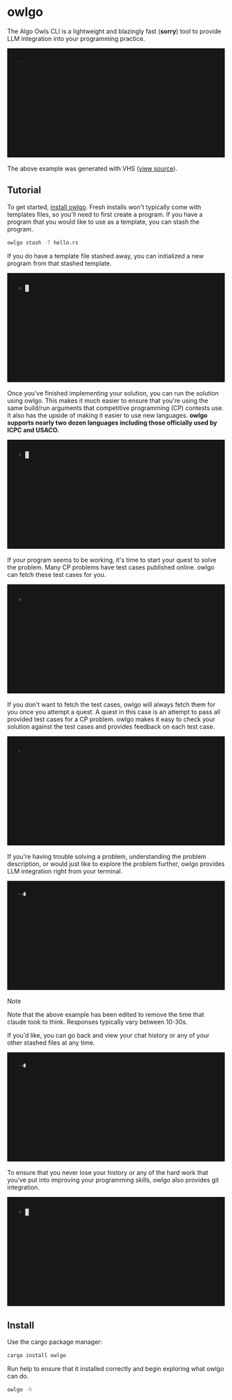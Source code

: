 # owlgo
The Algo Owls CLI is a lightweight and blazingly fast (**sorry**) tool to provide LLM integration into your programming practice.

![Made with VHS](./demos/owlgobanner.gif)

The above example was generated with VHS ([view source](https://github.com/charmbracelet/vhs)).

## Tutorial

To get started, [install owlgo](#installation). Fresh installs won't typically come with templates files, so you'll need to first create a program. If you have a program that you would like to use as a template, you can stash the program.

```sh
owlgo stash -T hello.rs
```

If you do have a template file stashed away, you can initialized a new program from that stashed template.

![Made with VHS](./demos/init_demo.gif)

Once you've finished implementing your solution, you can run the solution using owlgo. This makes it much easier to ensure that you're using the same build/run arguments that competitive programming (CP) contests use. It also has the upside of making it easier to use new languages. **owlgo supports nearly two dozen languages including those officially used by ICPC and USACO.**

![Made with VHS](./demos/run_demo.gif)

If your program seems to be working, it's time to start your quest to solve the problem. Many CP problems have test cases published online. owlgo can fetch these test cases for you.

![Made with VHS](./demos/fetch_demo.gif)

If you don't want to fetch the test cases, owlgo will always fetch them for you once you attempt a quest. A quest in this case is an attempt to pass all provided test cases for a CP problem. owlgo makes it easy to check your solution against the test cases and provides feedback on each test case.

![Made with VHS](./demos/quest_demo.gif)

If you're having trouble solving a problem, understanding the problem description, or would just like to explore the problem further, owlgo provides LLM integration right from your terminal.

![Made with VHS](./demos/review_demo.gif)

> [!NOTE]
> Note that the above example has been edited to remove the time that claude took to think. Responses typically vary between 10-30s.

If you'd like, you can go back and view your chat history or any of your other stashed files at any time.

![Made with VHS](./demos/list_demo.gif)

To ensure that you never lose your history or any of the hard work that you've put into improving your programming skills, owlgo also provides git integration.

![Made with VHS](./demos/git_demo.gif)

## Install

Use the cargo package manager:

```sh
cargo install owlgo
```

Run help to ensure that it installed correctly and begin exploring what owlgo can do.

```sh
owlgo -h
```

